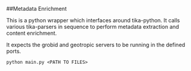 ##Metadata Enrichment

This is a python wrapper which interfaces around tika-python. It calls various
tika-parsers in sequence  to perform metadata extraction and content enrichment.

It expects the grobid and geotropic servers to be running in the defined ports.

```
python main.py <PATH TO FILES>

```
